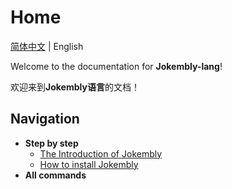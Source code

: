 # Home

[简体中文](./Home.md) | English

Welcome to the documentation for **Jokembly-lang**!

欢迎来到**Jokembly语言**的文档！

## Navigation

- **Step by step**
  - [The Introduction of Jokembly](./English/Introduction.md)
  - [How to install Jokembly](./English/Install.md)
- **All commands**
